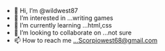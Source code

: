 - 👋 Hi, I’m @wildwest87
- 👀 I’m interested in ...writing games
- 🌱 I’m currently learning ...html,css
- 💞️ I’m looking to collaborate on ...not sure
- 📫 How to reach me ...Scorpiowest68@gmail.com 

<!---
wildwest87/wildwest87 is a ✨ special ✨ repository because its `README.md` (this file) appears on your GitHub profile.
You can click the Preview link to take a look at your changes.
--->
